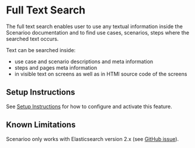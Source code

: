 # Full Text Search

The full text search enables user to use any textual information inside the Scenarioo documentation and to find use cases, scenarios, steps where the searched text occurs.

Text can be searched inside:
* use case and scenario descriptions and meta information
* steps and pages meta information
* in visible text on screens as well as in HTMl source code of the screens

## Setup Instructions

See [Setup Instructions](setup.md) for how to configure and activate this feature.

## Known Limitations

Scenarioo only works with Elasticsearch version 2.x (see [GitHub issue](https://github.com/scenarioo/scenarioo/issues/616)).
